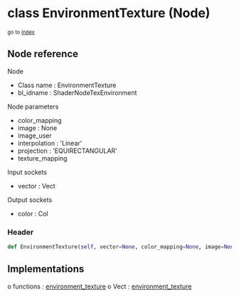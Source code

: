 # class EnvironmentTexture (Node)

<sub>go to [index](/docs/index.md)</sub>

## Node reference

Node
 - Class name : EnvironmentTexture
 - bl_idname : ShaderNodeTexEnvironment

Node parameters
 - color_mapping
 - image : None
 - image_user
 - interpolation : 'Linear'
 - projection : 'EQUIRECTANGULAR'
 - texture_mapping

Input sockets
 - vector : Vect

Output sockets
 - color : Col

### Header

``` python
def EnvironmentTexture(self, vector=None, color_mapping=None, image=None, image_user=None, interpolation='Linear', projection='EQUIRECTANGULAR', texture_mapping=None, node_label=None, node_color=None):
```

## Implementations

o functions : [environment_texture](/docs/Shader_classes/GLOBAL.md#environment_texture)
o Vect : [environment_texture](/docs/Shader_classes/Vect.md#environment_texture)

